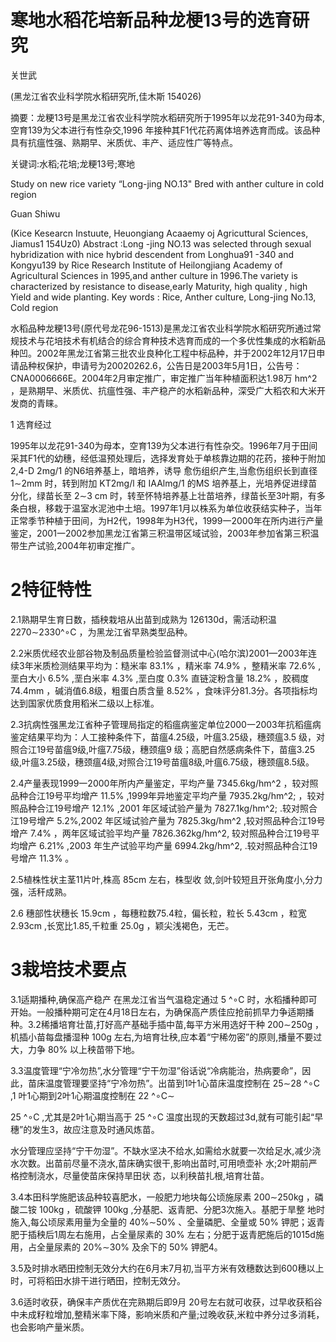 # 寒地水稻花培新品种龙梗13号的选育研究

关世武

(黑龙江省农业科学院水稻研究所,佳木斯 154026)

摘要：龙粳13号是黑龙江省农业科学院水稻研究所于1995年以龙花91-340为母本,空育139为父本进行有性杂交,1996 年接种其F1代花药离体培养选育而成。该品种具有抗瘟性强、熟期早、米质优、丰产、适应性广等特点。

关键词:水稻;花培;龙粳13号;寒地

Study on new rice variety “Long-jing NO.13" Bred with anther culture in cold region

Guan Shiwu

(Kice Kesearcn Instuute, Heuongiang Acaaemy oj Agricuttural Sciences, Jiamus1 154Uz0) Abstract :Long -jing NO.13 was selected through sexual hybridization with nice hybrid descendent from Longhua91 -340 and Kongyu139 by Rice Research Institute of Heilongjiang Academy of Agricultural Sciences in 1995,and anther culture in 1996.The variety is characterized by resistance to disease,early Maturity, high quality , high Yield and wide planting. Key words : Rice, Anther culture, Long-jing No.13, Cold region

水稻品种龙粳13号(原代号龙花96-1513)是黑龙江省农业科学院水稻研究所通过常规技术与花培技术有机结合的综合育种技术选育而成的一个多优性集成的水稻新品种凹。2002年黑龙江省第三批农业良种化工程中标品种，并于2002年12月17日申请品种权保护，申请号为20020262.6，公告日是2003年5月1日，公告号：CNA0006666E。2004年2月审定推广，审定推广当年种植面积达1.98万 hm^2 ，是熟期早、米质优、抗瘟性强、丰产稳产的水稻新品种，深受广大稻农和大米开发商的青睐。

1 选育经过

1995年以龙花91-340为母本，空育139为父本进行有性杂交。1996年7月于田间采其F1代的幼穗，经低温预处理后，选择发育处于单核靠边期的花药，接种于附加 2,4-D 2mg/1 的N6培养基上，暗培养，诱导 愈伤组织产生,当愈伤组织长到直径 1∼2mm 时，转到附加 KT2mg/l 和 IAAlmg/1 的MS 培养基上，光培养促进绿苗分化，绿苗长至 2∼3 cm 时，转至怀特培养基上壮苗培养，绿苗长至3叶期，有多条白根，移栽于温室水泥池中土培。1997年1月以株系为单位收获结实种子，当年正常季节种植于田间，为H2代，1998年为H3代，1999一2000年在所内进行产量鉴定，2001一2002参加黑龙江省第三积温带区域试验，2003年参加省第三积温带生产试验,2004年初审定推广。

# 2特征特性

2.1熟期早生育日数，插秧栽培从出苗到成熟为 1261̃30d，需活动积温 2270∼2330^∘C ，为黑龙江省早熟类型品种。

2.2米质优经农业部谷物及制品质量检验监督测试中心(哈尔滨)2001—2003年连续3年米质检测结果平均为：糙米率 83.1% ，精米率 74.9% ，整精米率 72.6% ,垩白大小 6.5% ,垩白米率 4.3% ,垩白度 0.3% 直链淀粉含量 18.2% ，胶稠度 74.4mm ，碱消值6.8级，粗蛋白质含量 8.52% ，食味评分81.3分。各项指标均达到国家优质食用稻米二级以上标准。

2.3抗病性强黑龙江省种子管理局指定的稻瘟病鉴定单位2000一2003年抗稻瘟病鉴定结果平均为：人工接种条件下，苗瘟4.25级，叶瘟3.25级，穗颈瘟3.5 级，对照合江19号苗瘟9级,叶瘟7.75级，穗颈瘟9 级；高肥自然感病条件下，苗瘟3.25级,叶瘟3.25级，穗颈瘟4级,对照合江19号苗瘟8级,叶瘟6.75级，穗颈瘟8.5级。

2.4产量表现1999一2000年所内产量鉴定，平均产量 7345.6kg/hm^2 ，较对照品种合江19号平均增产 11.5% ,1999年异地鉴定平均产量 7935.2kg/hm^2; ，较对照品种合江19号增产 12.1% ,2001 年区域试验产量为 7827.1kg/hm^2; .较对照合江19号增产 5.2%,2002 年区域试验产量为 7825.3kg/hm^2 ,较对照品种合江19号增产 7.4% ，两年区域试验平均产量 7826.362kg/hm^2, 较对照品种合江19号平均增产 6.21% ,2003 年生产试验平均产量 6994.2kg/hm^2, .较对照品种合江19号增产 11.3% 。

2.5植株性状主茎11片叶,株高 85cm 左右，株型收 敛,剑叶较短且开张角度小,分力强，活秆成熟。

2.6 穗部性状穗长 15.9cm ，每穗粒数75.4粒，偏长粒，粒长 5.43cm ，粒宽 2.93cm ,长宽比1.85,千粒重  25.0g ，颖尖浅褐色，无芒。

# 3栽培技术要点

3.1适期播种,确保高产稳产 在黑龙江省当气温稳定通过 5 ^∘C 时，水稻播种即可开始。一般播种期可定在4月18日左右，为确保高产质佳应抢前抓早力争适期播种。3.2稀播培育壮苗,打好高产基础手插中苗,每平方米用选好干种 200∼250g ，机插小苗每盘播湿种 100g 左右,为培育壮秧,应本着“宁稀勿密”的原则,播量不要过大，力争 80% 以上秧苗带下地。

3.3温度管理“宁冷勿热”,水分管理“宁干勿湿”俗话说“冷病能治，热病要命”，因此，苗床温度管理要坚持“宁冷勿热”。出苗到1叶1心苗床温度控制在 25∼28 ^∘C ,1 叶1心期到2叶1心期温度控制在 22 ^∘C∼

25 ^∘C ,尤其是2叶1心期当高于 25 ^∘C 温度出现的天数超过3d,就有可能引起“早穗”的发生3，故应注意及时通风炼苗。

水分管理应坚持“宁干勿湿”。不缺水坚决不给水,如需给水就要一次给足水,减少浇水次数。出苗前尽量不浇水,苗床确实很干,影响出苗时,可用喷壶补 水;2叶期前严格控制浇水，尽量使苗床保持旱田状 态，以利秧苗扎根,培育壮苗。

3.4本田科学施肥该品种较喜肥水，一般肥力地块每公顷施尿素 200∼250kg ，磷酸二铵 100kg ，硫酸钾 100kg ,分基肥、返青肥、分肥3次施入。基肥于旱整 地时施入,每公顷尿素用量为全量的 40%∼50% 、全量磷肥、全量或 50% 钾肥；返青肥于插秧后1周左右施用，占全量尿素的 30% 左右；分肥于返青肥施后的101̃5d施用，占全量尿素的 20%∼30% 及余下的 50% 钾肥4。

3.5及时排水晒田控制无效分大约在6月末7月初,当平方米有效穗数达到600穗以上时，可将稻田水排干进行晒田，控制无效分。

3.6适时收获，确保丰产质优在完熟期后即9月 20号左右就可收获，过早收获稻谷中未成籽粒增加,整精米率下降，影响米质和产量;过晚收获,米粒中养分过多消耗，也会影响产量米质。
